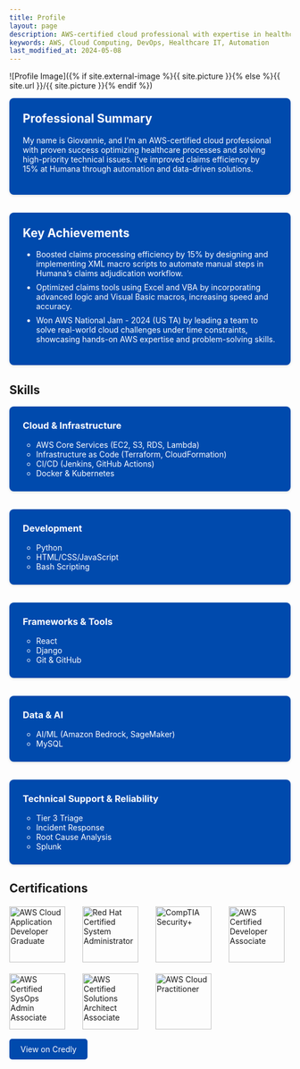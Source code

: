 ```yaml
---
title: Profile
layout: page
description: AWS-certified cloud professional with expertise in healthcare process optimization, automation, and cloud solutions
keywords: AWS, Cloud Computing, DevOps, Healthcare IT, Automation
last_modified_at: 2024-05-08
---
```


![Profile Image]({% if site.external-image %}{{ site.picture }}{% else %}{{ site.url }}/{{ site.picture }}{% endif %})


<section class="professional-summary">
    <h2>Professional Summary</h2>
    <div class="summary-content">
        <p>My name is Giovannie, and I'm an AWS-certified cloud professional with proven success optimizing healthcare processes and solving high-priority technical issues. I've improved claims efficiency by 15% at Humana through automation and data-driven solutions.</p>
    </div>
</section>

<section class="key-achievements">
    <h2>Key Achievements</h2>
    <ul>
        <li>Boosted claims processing efficiency by 15% by designing and implementing XML macro scripts to automate manual steps in Humana’s claims adjudication workflow.</li>
        <li>Optimized claims tools using Excel and VBA by incorporating advanced logic and Visual Basic macros, increasing speed and accuracy.</li>
        <li>Won AWS National Jam - 2024 (US TA) by leading a team to solve real-world cloud challenges under time constraints, showcasing hands-on AWS expertise and problem-solving skills.</li>
    </ul>
</section>

<section class="skills">
    <h2>Skills</h2>
    <ul class="skill-list">
        <li>
            <h3>Cloud & Infrastructure</h3>
            <ul>
                <li>AWS Core Services (EC2, S3, RDS, Lambda)</li>
                <li>Infrastructure as Code (Terraform, CloudFormation)</li>
                <li>CI/CD (Jenkins, GitHub Actions)</li>
                <li>Docker & Kubernetes</li>
            </ul>
        </li>
        <li>
            <h3>Development</h3>
            <ul>
                <li>Python</li>
                <li>HTML/CSS/JavaScript</li>
                <li>Bash Scripting</li>
            </ul>
        </li>
        <li>
            <h3>Frameworks & Tools</h3>
            <ul>
                <li>React</li>
                <li>Django</li>
                <li>Git & GitHub</li>
            </ul>
        </li>
        <li>
            <h3>Data & AI</h3>
            <ul>
                <li>AI/ML (Amazon Bedrock, SageMaker)</li>
                <li>MySQL</li>
            </ul>
        </li>
        <li>
            <h3>Technical Support & Reliability</h3>
            <ul>
                <li>Tier 3 Triage</li>
                <li>Incident Response</li>
                <li>Root Cause Analysis</li>
                <li>Splunk</li>
            </ul>
        </li>
    </ul>
</section>

<section class="certifications">
    <h2>Certifications</h2>
    <div class="certs-container">
        <div class="cert-grid">
            <img alt="AWS Cloud Application Developer Graduate" width="100px" src="https://images.credly.com/images/b709da03-24b0-4777-8393-f76c9131b893/blob"/>
            <img alt="Red Hat Certified System Administrator" width="100px" src="https://images.credly.com/images/572de0ba-2c59-4816-a59d-b0e1687e45ee/image.png" />
            <img alt="CompTIA Security+" width="100px" src="https://images.credly.com/size/340x340/images/80d8a06a-c384-42bf-ad36-db81bce5adce/blob" />
            <img alt="AWS Certified Developer Associate" width="100px" src="https://images.credly.com/size/340x340/images/b9feab85-1a43-4f6c-99a5-631b88d5461b/image.png" />
            <img alt="AWS Certified SysOps Admin Associate" width="100px" src="https://images.credly.com/size/340x340/images/f0d3fbb9-bfa7-4017-9989-7bde8eaf42b1/image.png" />
            <img alt="AWS Certified Solutions Architect Associate" width="100px" src="https://images.credly.com/size/340x340/images/0e284c3f-5164-4b21-8660-0d84737941bc/image.png" />
            <img alt="AWS Cloud Practitioner" width="100px" src="https://images.credly.com/size/340x340/images/00634f82-b07f-4bbd-a6bb-53de397fc3a6/image.png" />
        </div>
        <br>
        <a href="https://www.credly.com/users/giovannie-encarnacion" class="credly-link">View on Credly</a>
    </div>
</section>

<style>
.cert-grid {
    display: grid;
    grid-template-columns: repeat(auto-fit, minmax(100px, 1fr));
    gap: 20px;
    margin-top: 20px;
}

.credly-link {
    display: inline-block;
    margin-bottom: 20px;
    padding: 10px 20px;
    background-color: #004AAD;
    color: white;
    text-decoration: none;
    border-radius: 5px;
}

.credly-link:hover {
    background-color:rgb(0, 13, 130);
    transform: translateY(-2px);
    transition: all 0.3s ease;
}

.cert-grid img {
    transition: transform 0.3s ease;
    cursor: pointer;
}

.cert-grid img:hover {
    transform: scale(1.1);
}

.skill-list {
    display: grid;
    grid-template-columns: repeat(auto-fit, minmax(250px, 1fr));
    gap: 2rem;
    padding: 0;
    list-style: none;
}

.skill-list > li {
    background: #004AAD;
    color: white;
    padding: 1.5rem;
    border-radius: 8px;
    box-shadow: 0 2px 4px rgba(0,0,0,0.1);
}

.skill-list > li > ul {
    margin-top: 1rem;
    padding-left: 1.5rem;
}

.skill-list h3 {
    margin: 0 0 1rem 0;
    color: white;
}

.professional-summary {
    background: #004AAD; /* Blue background */
    color: white; /* White text */
    padding: 1.5rem; /* Consistent padding */
    border-radius: 8px; /* Rounded corners */
    box-shadow: 0 2px 4px rgba(0, 0, 0, 0.1); /* Subtle shadow */
    margin-bottom: 2rem; /* Spacing below the section */
}

.professional-summary h2 {
    margin-top: 0;
    color: white; /* Ensure the heading text is white */
}

.professional-summary ul {
    margin-top: 1rem;
    padding-left: 1.5rem;
}

.professional-summary li {
    margin-bottom: 0.5rem;
}

.key-achievements {
    background: #004AAD; /* Blue background */
    color: white; /* White text */
    padding: 1.5rem; /* Consistent padding */
    border-radius: 8px; /* Rounded corners */
    box-shadow: 0 2px 4px rgba(0, 0, 0, 0.1); /* Subtle shadow */
    margin-bottom: 2rem; /* Spacing below the section */
}

.key-achievements h2 {
    margin-top: 0;
    color: white; /* Ensure the heading text is white */
}

.key-achievements ul {
    margin-top: 1rem;
    padding-left: 1.5rem;
}

.key-achievements li {
    margin-bottom: 0.5rem;
}

</style>
